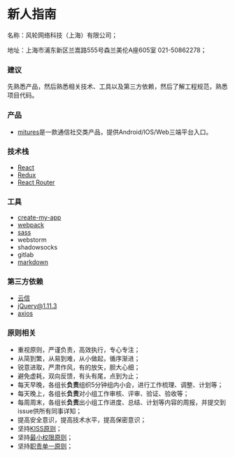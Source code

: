# 新人指南
名称：风轮网络科技（上海）有限公司；

地址：上海市浦东新区兰嵩路555号森兰美伦A座605室 021-50862278；
### 建议
先熟悉产品，然后熟悉相关技术、工具以及第三方依赖，然后了解工程规范，熟悉项目代码。
### 产品
- [mitures](https://www.mitures.com/)是一款通信社交类产品，提供Android/IOS/Web三端平台入口。
### 技术栈
- [React](https://reactjs.org/docs/getting-started.html)
- [Redux](https://redux.js.org/basics)
- [React Router](https://reacttraining.com/react-router/web/guides/quick-start)

### 工具
- [create-my-app](https://github.com/facebook/create-react-app)
- [webpack](https://webpack.docschina.org/concepts/)
- [sass](http://sass.bootcss.com/docs/sass-reference/)
- webstorm
- shadowsocks
- gitlab
- [markdown](https://guides.github.com/features/mastering-markdown/)
### 第三方依赖
- [云信](http://dev.netease.im/docs/product/IM%E5%8D%B3%E6%97%B6%E9%80%9A%E8%AE%AF/SDK%E5%BC%80%E5%8F%91%E9%9B%86%E6%88%90/Web%E5%BC%80%E5%8F%91%E9%9B%86%E6%88%90/%E9%9B%86%E6%88%90%E6%96%B9%E5%BC%8F)
- [jQuery@1.11.3](https://api.jquery.com/)
- [axios](https://github.com/axios/axios)


### 原则相关

- 重视原则，严谨负责，高效执行，专心专注；
- 从简到繁，从易到难，从小做起，循序渐进；
- 锐意进取，严肃作风，有的放矢，胆大心细；
- 避免虚耗，双向反馈，有头有尾，点到为止；
- 每天早晚，各组长**负责**组织5分钟组内小会，进行工作梳理、调整、计划等；
- 每天晚上，各组长**负责**对小组工作审核、评审、验证、验收等；
- 每周周末，各组长**负责**出小组工作进度、总结、计划等内容的周报，并提交到issue供所有同事详知；
- 提高安全意识，提高技术水平，提高保密意识；
- 坚持[KISS原则](https://zh.wikipedia.org/wiki/KISS%E5%8E%9F%E5%88%99)；
- 坚持[最小权限原则](https://zh.wikipedia.org/wiki/%E6%9C%80%E5%B0%8F%E6%9D%83%E9%99%90%E5%8E%9F%E5%88%99)；
- 坚持[职责单一原则](https://zh.wikipedia.org/wiki/%E5%8D%95%E4%B8%80%E5%8A%9F%E8%83%BD%E5%8E%9F%E5%88%99)；
